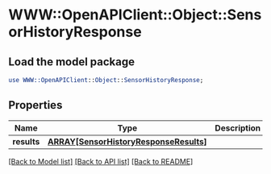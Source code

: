 # WWW::OpenAPIClient::Object::SensorHistoryResponse

## Load the model package
```perl
use WWW::OpenAPIClient::Object::SensorHistoryResponse;
```

## Properties
Name | Type | Description | Notes
------------ | ------------- | ------------- | -------------
**results** | [**ARRAY[SensorHistoryResponseResults]**](SensorHistoryResponseResults.md) |  | [optional] 

[[Back to Model list]](../README.md#documentation-for-models) [[Back to API list]](../README.md#documentation-for-api-endpoints) [[Back to README]](../README.md)



